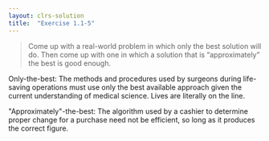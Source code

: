 ```yaml
---
layout: clrs-solution
title:  "Exercise 1.1-5"
---
```

>Come up with a real-world problem in which only the best solution will do. Then come up with one in which a solution that is “approximately” the best is good enough.

Only-the-best: The methods and procedures used by surgeons during life-saving operations must use only the best available approach given the current understanding of medical science. Lives are literally on the line.

"Approximately"-the-best: The algorithm used by a cashier to determine proper change for a purchase need not be efficient, so long as it produces the correct figure.